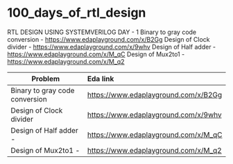 # 100_days_of_rtl_design

RTL DESIGN USING SYSTEMVERILOG 
DAY - 1 
Binary to gray code conversion - https://www.edaplayground.com/x/B2Gg
Design of Clock divider - https://www.edaplayground.com/x/9whv
Design of Half adder - https://www.edaplayground.com/x/M_qC
Design of Mux2to1 - https://www.edaplayground.com/x/M_q2

| Problem                                       | Eda link
| ----------------------------------------------|:-----------------------------------|
| Binary to gray code conversion                |https://www.edaplayground.com/x/B2Gg|
| Design of Clock divider                |https://www.edaplayground.com/x/9whv|
| Design of Half adder - | https://www.edaplayground.com/x/M_qC |
| Design of Mux2to1 - | https://www.edaplayground.com/x/M_q2 |
